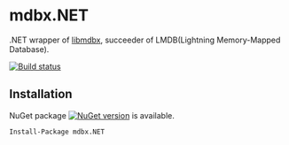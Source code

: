 # mdbx.NET

.NET wrapper of [libmdbx](https://github.com/leo-yuriev/libmdbx), succeeder of LMDB(Lightning Memory-Mapped Database).

[![Build status](https://ci.appveyor.com/api/projects/status/7nyn3s6fspk8j6o2/branch/master?svg=true)](https://ci.appveyor.com/project/wangjia184/mdbx-net/branch/master)

## Installation

NuGet package [![NuGet version](https://img.shields.io/nuget/v/mdbx.NET.svg)](https://www.nuget.org/packages/mdbx.NET/) is available. 
```
Install-Package mdbx.NET
```


